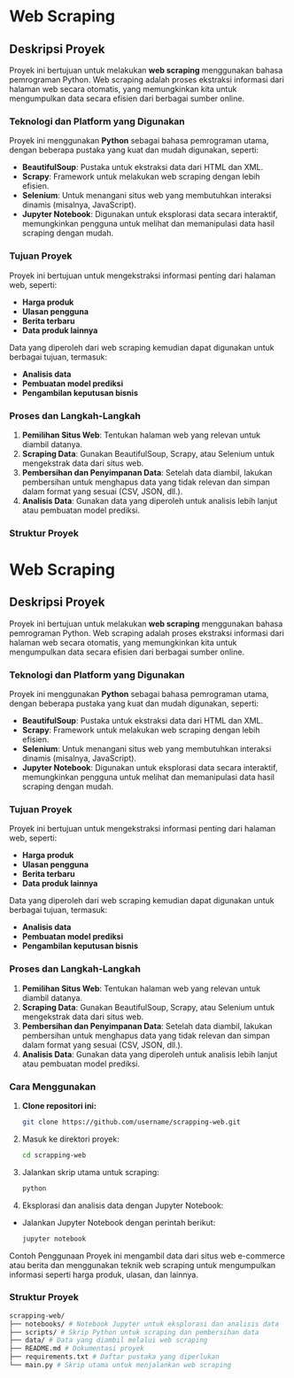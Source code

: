 # Web Scraping

## Deskripsi Proyek

Proyek ini bertujuan untuk melakukan **web scraping** menggunakan bahasa pemrograman Python. Web scraping adalah proses ekstraksi informasi dari halaman web secara otomatis, yang memungkinkan kita untuk mengumpulkan data secara efisien dari berbagai sumber online.

### Teknologi dan Platform yang Digunakan
Proyek ini menggunakan **Python** sebagai bahasa pemrograman utama, dengan beberapa pustaka yang kuat dan mudah digunakan, seperti:
- **BeautifulSoup**: Pustaka untuk ekstraksi data dari HTML dan XML.
- **Scrapy**: Framework untuk melakukan web scraping dengan lebih efisien.
- **Selenium**: Untuk menangani situs web yang membutuhkan interaksi dinamis (misalnya, JavaScript).
- **Jupyter Notebook**: Digunakan untuk eksplorasi data secara interaktif, memungkinkan pengguna untuk melihat dan memanipulasi data hasil scraping dengan mudah.

### Tujuan Proyek
Proyek ini bertujuan untuk mengekstraksi informasi penting dari halaman web, seperti:
- **Harga produk**
- **Ulasan pengguna**
- **Berita terbaru**
- **Data produk lainnya**

Data yang diperoleh dari web scraping kemudian dapat digunakan untuk berbagai tujuan, termasuk:
- **Analisis data**
- **Pembuatan model prediksi**
- **Pengambilan keputusan bisnis**

### Proses dan Langkah-Langkah
1. **Pemilihan Situs Web**: Tentukan halaman web yang relevan untuk diambil datanya.
2. **Scraping Data**: Gunakan BeautifulSoup, Scrapy, atau Selenium untuk mengekstrak data dari situs web.
3. **Pembersihan dan Penyimpanan Data**: Setelah data diambil, lakukan pembersihan untuk menghapus data yang tidak relevan dan simpan dalam format yang sesuai (CSV, JSON, dll.).
4. **Analisis Data**: Gunakan data yang diperoleh untuk analisis lebih lanjut atau pembuatan model prediksi.

### Struktur Proyek
# Web Scraping

## Deskripsi Proyek

Proyek ini bertujuan untuk melakukan **web scraping** menggunakan bahasa pemrograman Python. Web scraping adalah proses ekstraksi informasi dari halaman web secara otomatis, yang memungkinkan kita untuk mengumpulkan data secara efisien dari berbagai sumber online.

### Teknologi dan Platform yang Digunakan
Proyek ini menggunakan **Python** sebagai bahasa pemrograman utama, dengan beberapa pustaka yang kuat dan mudah digunakan, seperti:
- **BeautifulSoup**: Pustaka untuk ekstraksi data dari HTML dan XML.
- **Scrapy**: Framework untuk melakukan web scraping dengan lebih efisien.
- **Selenium**: Untuk menangani situs web yang membutuhkan interaksi dinamis (misalnya, JavaScript).
- **Jupyter Notebook**: Digunakan untuk eksplorasi data secara interaktif, memungkinkan pengguna untuk melihat dan memanipulasi data hasil scraping dengan mudah.

### Tujuan Proyek
Proyek ini bertujuan untuk mengekstraksi informasi penting dari halaman web, seperti:
- **Harga produk**
- **Ulasan pengguna**
- **Berita terbaru**
- **Data produk lainnya**

Data yang diperoleh dari web scraping kemudian dapat digunakan untuk berbagai tujuan, termasuk:
- **Analisis data**
- **Pembuatan model prediksi**
- **Pengambilan keputusan bisnis**

### Proses dan Langkah-Langkah
1. **Pemilihan Situs Web**: Tentukan halaman web yang relevan untuk diambil datanya.
2. **Scraping Data**: Gunakan BeautifulSoup, Scrapy, atau Selenium untuk mengekstrak data dari situs web.
3. **Pembersihan dan Penyimpanan Data**: Setelah data diambil, lakukan pembersihan untuk menghapus data yang tidak relevan dan simpan dalam format yang sesuai (CSV, JSON, dll.).
4. **Analisis Data**: Gunakan data yang diperoleh untuk analisis lebih lanjut atau pembuatan model prediksi.

### Cara Menggunakan
1. **Clone repositori ini:**
   ```bash
   git clone https://github.com/username/scrapping-web.git
2. Masuk ke direktori proyek:
   ```bash
   cd scrapping-web
3. Jalankan skrip utama untuk scraping:
   ```bash
   python
4. Eksplorasi dan analisis data dengan Jupyter Notebook:
- Jalankan Jupyter Notebook dengan perintah berikut:
   ```bash
   jupyter notebook
   
Contoh Penggunaan
Proyek ini mengambil data dari situs web e-commerce atau berita dan menggunakan teknik web scraping untuk mengumpulkan informasi seperti harga produk, ulasan, dan lainnya.

### Struktur Proyek
   ```bash
   scrapping-web/  
   ├── notebooks/ # Notebook Jupyter untuk eksplorasi dan analisis data 
   ├── scripts/ # Skrip Python untuk scraping dan pembersihan data 
   ├── data/ # Data yang diambil melalui web scraping 
   ├── README.md # Dokumentasi proyek 
   ├── requirements.txt # Daftar pustaka yang diperlukan 
   └── main.py # Skrip utama untuk menjalankan web scraping
